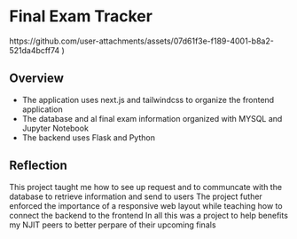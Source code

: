 <h1>Final Exam Tracker</h1>
https://github.com/user-attachments/assets/07d61f3e-f189-4001-b8a2-521da4bcff74
)
<h2>Overview</h2>
<ul>
  <li>The application uses next.js and tailwindcss to organize the frontend application</li>
  <li>The database and al final exam information organized with MYSQL and Jupyter Notebook</li>
  <li>The backend uses Flask and Python</li>
</ul>

<h2>Reflection</h2>
<p>
  This project taught me how to see up request and to communcate with the database to retrieve information and send to users
  The project futher enforced the importance of a responsive web layout while teaching how to connect the backend to the frontend
  In all this was a project to help benefits my NJIT peers to better perpare of their upcoming finals
</p>

